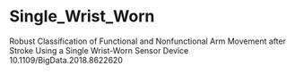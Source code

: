 # Single_Wrist_Worn
Robust Classification of Functional and Nonfunctional Arm Movement after Stroke Using a Single Wrist-Worn Sensor Device
10.1109/BigData.2018.8622620
